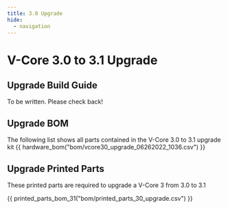 ```yaml
---
title: 3.0 Upgrade
hide:
  - navigation
---
```


# V-Core 3.0 to 3.1 Upgrade

## Upgrade Build Guide
To be written. Please check back!

## Upgrade BOM
The following list shows all parts contained in the V-Core 3.0 to 3.1 upgrade kit
{{ hardware_bom("bom/vcore30_upgrade_06262022_1036.csv") }}

## Upgrade Printed Parts
These printed parts are required to upgrade a V-Core 3 from 3.0 to 3.1

{{ printed_parts_bom_31("bom/printed_parts_30_upgrade.csv") }}

